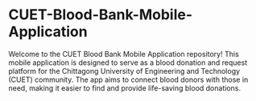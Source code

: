 # CUET-Blood-Bank-Mobile-Application
Welcome to the CUET Blood Bank Mobile Application repository! This mobile application is designed to serve as a blood donation and request platform for the Chittagong University of Engineering and Technology (CUET) community. The app aims to connect blood donors with those in need, making it easier to find and provide life-saving blood donations.